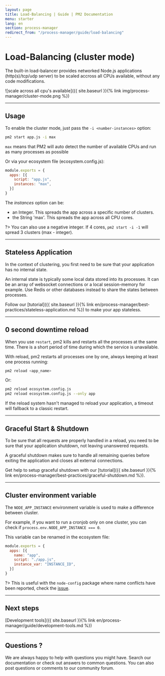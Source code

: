```yaml
---
layout: page
title: Load-Balancing | Guide | PM2 Documentation
menu: starter
lang: en
section: process-manager
redirect_from: "/process-manager/guide/load-balancing"
---
```


# Load-Balancing (cluster mode)

The built-in load-balancer provides networked Node.js applications (http(s)/tcp/udp server) to be scaled accross all CPUs available, without any code modifications.

![scale across all cpu's available]({{ site.baseurl }}{% link img/process-manager/cluster-mode.png %})

---

## Usage

To enable the cluster mode, just pass the `-i <number-instances>` option:

```bash
pm2 start app.js -i max
```

`max` means that PM2 will auto detect the number of available CPUs and run as many processes as possible

Or via your ecosystem file (ecosystem.config.js):

```javascript
module.exports = {
  apps: [{
    script: "app.js",
    instances: "max",
  }]
}
```

The *instances* option can be:
- an Integer. This spreads the app across a specific number of clusters.
- the String 'max'. This spreads the app across all CPU cores.

?> You can also use a negative integer. If 4 cores, `pm2 start -i -1` will spread 3 clusters (max - integer).

---

## Stateless Application

In the context of clustering, you first need to be sure that your application has no internal state.

An internal state is typically some local data stored into its processes. It can be an array of websocket connections or a local session-memory for example. Use Redis or other databases instead to share the states between processes.

Follow our [tutorial]({{ site.baseurl }}{% link en/process-manager/best-practices/stateless-application.md %}) to make your app stateless.

---

## 0 second downtime reload

When you use `restart`, pm2 kills and restarts all the processes at the same time. There is a short period of time during which the service is unavailable.

With reload, pm2 restarts all processes one by one, always keeping at least one process running:
```bash
pm2 reload <app_name>
```

Or:

```bash
pm2 reload ecosystem.config.js
pm2 reload ecosystem.config.js --only app
```

If the reload system hasn't managed to reload your application, a timeout will fallback to a classic restart.

---

## Graceful Start & Shutdown

To be sure that all requests are properly handled in a reload, you need to be sure that your application shutdown, not leaving unanswered requests.

A graceful shutdown makes sure to handle all remaining queries before exiting the application and closes all external connections.

Get help to setup graceful shutdown with our [tutorial]({{ site.baseurl }}{% link en/process-manager/best-practices/graceful-shutdown.md %}).

---

## Cluster environment variable

The `NODE_APP_INSTANCE` environment variable is used to make a difference between cluster.

For example, if you want to run a cronjob only on one cluster, you can check if `process.env.NODE_APP_INSTANCE === 0`.

This variable can be renamed in the ecosystem file:

```javascript
module.exports = {
  apps: [{
    name: "app",
    script: "./app.js",
    instance_var: "INSTANCE_ID",
  }]
}
```

?> This is useful with the `node-config` package where name conflicts have been reported, check the [issue](https://github.com/Unitech/pm2/issues/2045).

---

## Next steps

[Development tools]({{ site.baseurl }}{% link en/process-manager/guide/development-tools.md %})

---

## Questions ?

We are always happy to help with questions you might have. Search our documentation or check out answers to common questions. You can also post questions or comments to our community forum.
